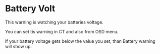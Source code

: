 # Battery Volt #

This warning is watching your batteries voltage.

You can set tis warning in CT and also from OSD menu.


If your battery voltage gets below the value you set, than Battery warning will show up.


